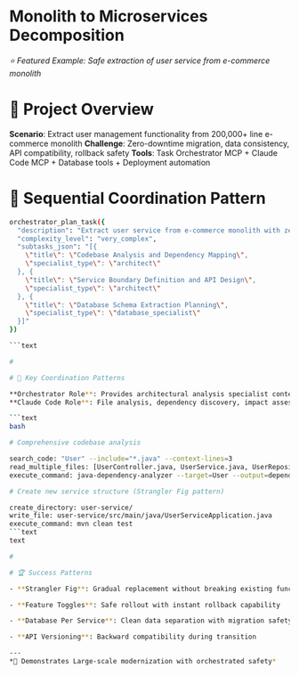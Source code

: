 

# Monolith to Microservices Decomposition

*⭐ Featured Example: Safe extraction of user service from e-commerce monolith*

#

# 🎯 Project Overview

**Scenario**: Extract user management functionality from 200,000+ line e-commerce monolith
**Challenge**: Zero-downtime migration, data consistency, API compatibility, rollback safety
**Tools**: Task Orchestrator MCP + Claude Code MCP + Database tools + Deployment automation

#

# 🔄 Sequential Coordination Pattern

```bash
orchestrator_plan_task({
  "description": "Extract user service from e-commerce monolith with zero downtime",
  "complexity_level": "very_complex",
  "subtasks_json": "[{
    \"title\": \"Codebase Analysis and Dependency Mapping\",
    \"specialist_type\": \"architect\"
  }, {
    \"title\": \"Service Boundary Definition and API Design\",
    \"specialist_type\": \"architect\"
  }, {
    \"title\": \"Database Schema Extraction Planning\",
    \"specialist_type\": \"database_specialist\"
  }]"
})

```text

#

# 🔄 Key Coordination Patterns

**Orchestrator Role**: Provides architectural analysis specialist context
**Claude Code Role**: File analysis, dependency discovery, impact assessment

```text
bash

# Comprehensive codebase analysis

search_code: "User" --include="*.java" --context-lines=3
read_multiple_files: [UserController.java, UserService.java, UserRepository.java]
execute_command: java-dependency-analyzer --target=User --output=dependencies.json

# Create new service structure (Strangler Fig pattern)

create_directory: user-service/
write_file: user-service/src/main/java/UserServiceApplication.java
execute_command: mvn clean test
```text
text

#

# 🏆 Success Patterns

- **Strangler Fig**: Gradual replacement without breaking existing functionality

- **Feature Toggles**: Safe rollout with instant rollback capability

- **Database Per Service**: Clean data separation with migration safety

- **API Versioning**: Backward compatibility during transition

---
*🔧 Demonstrates Large-scale modernization with orchestrated safety*
